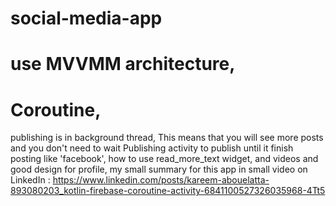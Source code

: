 # social-media-app
# use MVVMM architecture, 
# Coroutine, 
publishing is in background thread, This means that you will see more posts and you don't need to wait Publishing activity to publish until it finish posting like 'facebook', 
how to use read_more_text widget, 
and videos and good design for profile, 
my small summary for this app in small video on LinkedIn : https://www.linkedin.com/posts/kareem-abouelatta-893080203_kotlin-firebase-coroutine-activity-6841100527326035968-4Tt5
